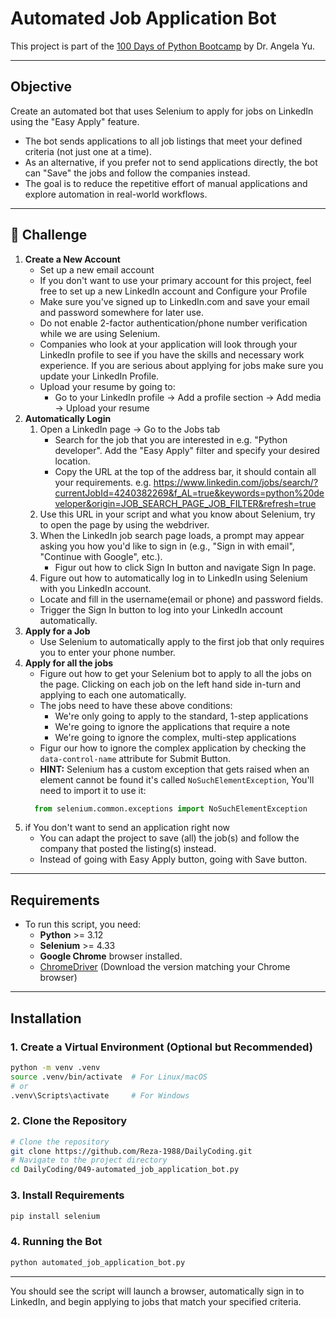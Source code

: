 # Automated Job Application Bot
This project is part of the [100 Days of Python Bootcamp](https://www.udemy.com/course/100-days-of-code/) by Dr. Angela Yu.

--- 

## Objective
Create an automated bot that uses Selenium to apply for jobs on LinkedIn using the "Easy Apply" feature.
- The bot sends applications to all job listings that meet your defined criteria (not just one at a time).
- As an alternative, if you prefer not to send applications directly, the bot can "Save" the jobs and follow the companies instead.
- The goal is to reduce the repetitive effort of manual applications and explore automation in real-world workflows.

---

## 👺 Challenge
1. **Create a New Account**
   - Set up a new email account
   - If you don't want to use your primary account for this project, feel free to set up a new LinkedIn account and Configure your Profile
   - Make sure you've signed up to LinkedIn.com and save your email and password somewhere for later use.
   - Do not enable 2-factor authentication/phone number verification while we are using Selenium.
   - Companies who look at your application will look through your LinkedIn profile to see if you have the skills and necessary work experience. If you are serious about applying for jobs make sure you update your LinkedIn Profile.
   - Upload your resume by going to:
     - Go to your LinkedIn profile -> Add a profile section -> Add media -> Upload your resume
2. **Automatically Login**
   1. Open a LinkedIn page -> Go to the Jobs tab 
       - Search for the job that you are interested in e.g. "Python developer". Add the "Easy Apply" filter and specify your desired location.
       - Copy the URL at the top of the address bar, it should contain all your requirements. e.g. https://www.linkedin.com/jobs/search/?currentJobId=4240382269&f_AL=true&keywords=python%20developer&origin=JOB_SEARCH_PAGE_JOB_FILTER&refresh=true
   2. Use this URL in your script and what you know about Selenium, try to open the page by using the webdriver.
   3. When the LinkedIn job search page loads, a prompt may appear asking you how you'd like to sign in (e.g., "Sign in with email", "Continue with Google", etc.).
        - Figur out how to click Sign In button and navigate Sign In page.
   4. Figure out how to automatically log in to LinkedIn using Selenium with you LinkedIn account.
     - Locate and fill in the username(email or phone) and password fields.
     - Trigger the Sign In button to log into your LinkedIn account automatically.
3. **Apply for a Job**
   - Use Selenium to automatically apply to the first job that only requires you to enter your phone number. 
4. **Apply for all the jobs**
    - Figure out how to get your Selenium bot to apply to all the jobs on the page. Clicking on each job on the left hand side in-turn and applying to each one automatically. 
    - The jobs need to have these above conditions:
      - We're only going to apply to the standard, 1-step applications
      - We're going to ignore the applications that require a note
      - We're going to ignore the complex, multi-step applications
    - Figur our how to ignore the complex application by checking the `data-control-name` attribute for Submit Button.
   - **HINT:** Selenium has a custom exception that gets raised when an element cannot be found it's called `NoSuchElementException`, You'll need to import it to use it:
   ```python
     from selenium.common.exceptions import NoSuchElementException
   ```
5. if You don't want to send an application right now  
   - You can adapt the project to save (all) the job(s) and follow the company that posted the listing(s) instead.
   - Instead of going with Easy Apply button, going with Save button.

---

## Requirements

- To run this script, you need:
    - **Python** >= 3.12
    - **Selenium** >= 4.33
    - **Google Chrome**  browser installed.
    - [ChromeDriver](https://chromedriver.chromium.org/downloads) (Download the version matching your Chrome browser)
---

## Installation

### 1. Create a Virtual Environment (Optional but Recommended)

```bash
python -m venv .venv
source .venv/bin/activate  # For Linux/macOS
# or
.venv\Scripts\activate     # For Windows
```

### 2. Clone the Repository

```bash
# Clone the repository
git clone https://github.com/Reza-1988/DailyCoding.git
# Navigate to the project directory
cd DailyCoding/049-automated_job_application_bot.py
```

### 3. Install Requirements

```bash
pip install selenium
```

### 4. Running the Bot

```bash
python automated_job_application_bot.py
```
---

You should see the script will launch a browser, automatically sign in to LinkedIn, and begin applying to jobs that match your specified criteria.